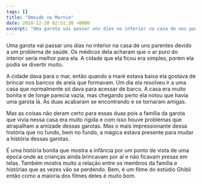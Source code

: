 ```yaml
---
tags: []
title: "Omoide no Marnie"
date: 2018-12-20 02:51:38 +0000
excerpt: "Uma garota vai passar uns dias no interior na casa de uns parentes devido a um problema de saúde. Os médicos dela acharam que o ar puro do..."
---
```


Uma garota vai passar uns dias no interior na casa de uns parentes devido a um problema de saúde. Os médicos dela acharam que o ar puro do interior seria melhor para ela. A cidade que ela ficou era simples, porém ela podia se divertir muito.

A cidade dava para o mar, então quando a maré estava baixa ela gostava de brincar nos bancos de areia que formavam. Um dia ela resolveu ir a uma casa que normalmente só dava para acessar de barco. A casa era muito bonita e de longe parecia vazia, mas chegando perto ela notou que havia uma garota lá. As duas acabaram se encontrando e se tornaram amigas.

Mas as coisas não deram certo para essas duas pois a família da garota que vivia nessa casa era muito rígida e com isso houve problemas que atrapalham a amizade dessas garotas. Mas o mais impressionante dessa história que no fundo, bem no fundo, a mágica estava presente para mudar a história dessas garotas.

É uma história bonita que mostra a infância por um ponto de vista de uma época onde as crianças ainda brincavam por aí e não ficavam presas em telas. Também mostra muito a relação entre os membros da família e histórias que as vezes vão se perdendo. Bem, é um filme do estúdio Ghibli então como a maioria dos filmes deles é muito bom.